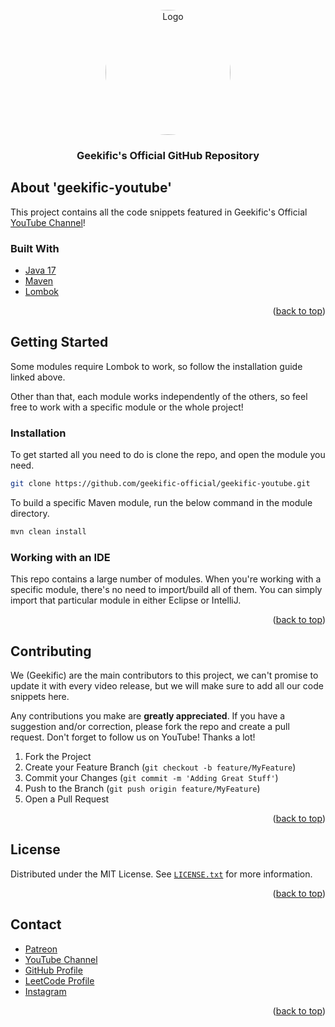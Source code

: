 <div id="top"></div>

<br />
<div style="text-align: center;">
    <a href="https://www.youtube.com/c/Geekific">
    <img src="images/logo.jpg" alt="Logo" width="200" height="200" style="border-radius: 50%;">
    </a>

<h3>Geekific's Official GitHub Repository</h3>
</div>

## About 'geekific-youtube'

This project contains all the code snippets featured in Geekific's
Official [YouTube Channel](https://www.youtube.com/c/Geekific)!

### Built With

* [Java 17](https://www.oracle.com/java/technologies/javase/jdk17-archive-downloads.html)
* [Maven](https://maven.apache.org/install.html)
* [Lombok](https://projectlombok.org/setup/maven)

<p style="text-align: right;">(<a href="#top">back to top</a>)</p>

## Getting Started

Some modules require Lombok to work, so follow the installation guide linked above.

Other than that, each module works independently of the others, so feel free to
work with a specific module or the whole project!

### Installation

To get started all you need to do is clone the repo, and open the module you need.

   ```sh
   git clone https://github.com/geekific-official/geekific-youtube.git
   ```

To build a specific Maven module, run the below command in the module directory.

   ```sh
   mvn clean install
   ```

### Working with an IDE

This repo contains a large number of modules.
When you're working with a specific module, there's no need to import/build all of them.
You can simply import that particular module in either Eclipse or IntelliJ.

<p style="text-align: right;">(<a href="#top">back to top</a>)</p>

## Contributing

We (Geekific) are the main contributors to this project, we can't promise to update it with every video release, but we
will make sure to add all our code snippets here.

Any contributions you make are **greatly appreciated**.
If you have a suggestion and/or correction, please fork the repo and create a pull request.
Don't forget to follow us on YouTube! Thanks a lot!

1. Fork the Project
2. Create your Feature Branch (`git checkout -b feature/MyFeature`)
3. Commit your Changes (`git commit -m 'Adding Great Stuff'`)
4. Push to the Branch (`git push origin feature/MyFeature`)
5. Open a Pull Request

<p style="text-align: right;">(<a href="#top">back to top</a>)</p>

## License

Distributed under the MIT License. See [`LICENSE.txt`](./LICENSE) for more information.

<p style="text-align: right;">(<a href="#top">back to top</a>)</p>

## Contact

- [Patreon](https://www.patreon.com/Geekific)
- [YouTube Channel](https://www.youtube.com/c/Geekific)
- [GitHub Profile](https://github.com/geekific-official)
- [LeetCode Profile](https://leetcode.com/Geekific/)
- [Instagram](https://www.instagram.com/geekific)

<p style="text-align: right;">(<a href="#top">back to top</a>)</p>